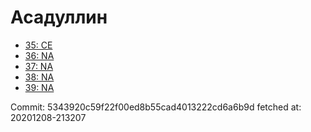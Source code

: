 # Асадуллин
- [35: CE](35.md)
- [36: NA](36.md)
- [37: NA](37.md)
- [38: NA](38.md)
- [39: NA](39.md)

Commit: 5343920c59f22f00ed8b55cad4013222cd6a6b9d
 fetched at: 20201208-213207

